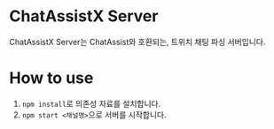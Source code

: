 # ChatAssistX Server
ChatAssistX Server는 ChatAssist와 호환되는, 트위치 채팅 파싱 서버입니다.

# How to use
1. `npm install`로 의존성 자료를 설치합니다.
2. `npm start <채널명>`으로 서버를 시작합니다.
